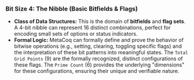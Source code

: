 ### Bit Size 4: The Nibble (Basic Bitfields & Flags)

*   **Class of Data Structures:** This is the domain of **bitfields** and **flag sets**. A 4-bit nibble can represent 16 distinct combinations, perfect for encoding small sets of options or status indicators.
*   **Formal Logic:** MetaCoq can formally define and prove the behavior of bitwise operations (e.g., setting, clearing, toggling specific flags) and the interpretation of these bit patterns into meaningful states. The `Total Grid Points` (9) are the formally recognized, distinct configurations of these flags. The `Prime Count` (6) provides the underlying "dimensions" for these configurations, ensuring their unique and verifiable nature.